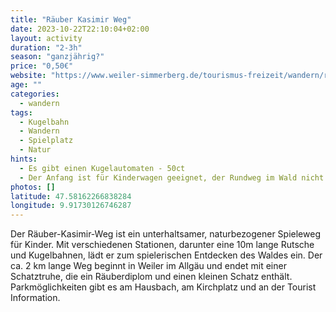 ```yaml
---
title: "Räuber Kasimir Weg"
date: 2023-10-22T22:10:04+02:00
layout: activity
duration: "2-3h"
season: "ganzjährig?"
price: "0,50€"
website: "https://www.weiler-simmerberg.de/tourismus-freizeit/wandern/raeuber-kasimir-weg"
age: ""
categories:
  - wandern
tags: 
  - Kugelbahn
  - Wandern
  - Spielplatz
  - Natur
hints: 
  - Es gibt einen Kugelautomaten - 50ct
  - Der Anfang ist für Kinderwagen geeignet, der Rundweg im Wald nicht. Es gibt einen "Kinderwagenparkplatz". 
photos: []
latitude: 47.58162266838284 
longitude: 9.91730126746287
---
```

Der Räuber-Kasimir-Weg ist ein unterhaltsamer, naturbezogener Spieleweg für Kinder. Mit verschiedenen Stationen, darunter eine 10m lange Rutsche und Kugelbahnen, lädt er zum spielerischen Entdecken des Waldes ein. Der ca. 2 km lange Weg beginnt in Weiler im Allgäu und endet mit einer Schatztruhe, die ein Räuberdiplom und einen kleinen Schatz enthält. Parkmöglichkeiten gibt es am Hausbach, am Kirchplatz und an der Tourist Information.